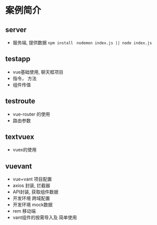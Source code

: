 # 案例简介

## server
- 服务端, 提供数据
`npm install `
`nodemon index.js || node index.js`

## testapp 
- vue基础使用, 聊天框项目
- 指令， 方法
- 组件传值

## testroute
- vue-router 的使用
- 路由参数

## textvuex
- vuex的使用

## vuevant
- vue+vant 项目配置
- axios 封装, 拦截器
- API封装, 获取组件数据
- 开发环境 跨域配置
- 开发环境 mock数据
- rem 移动端
- vant组件的按需导入及 简单使用